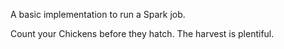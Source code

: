 A basic implementation to run a Spark job. 

Count your Chickens before they hatch. The harvest is plentiful.

